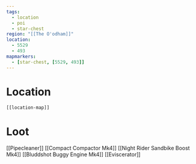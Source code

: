 ```yaml
---
tags:
  - location
  - poi
  - star-chest
region: "[[The O'odham]]"
location:
  - 5529
  - 493
mapmarkers:
  - [star-chest, [5529, 493]]
---
```

# Location
```meta-bind-embed
[[location-map]]
```
# Loot
[[Pipecleaner]]
[[Compact Compactor Mk4]]
[[Night Rider Sandbike Boost Mk4]]
[[Bluddshot Buggy Engine Mk4]]
[[Eviscerator]]
